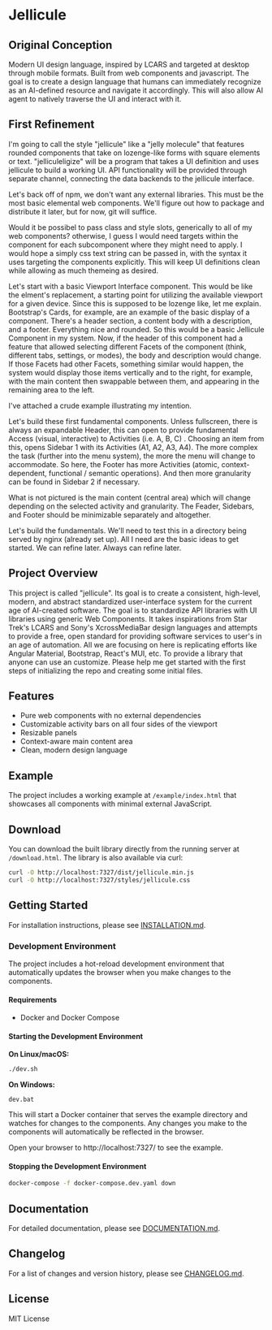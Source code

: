 # Jellicule

## Original Conception
Modern UI design language, inspired by LCARS and targeted at desktop through mobile formats.
Built from web components and javascript. The goal is to create a design language that humans can immediately recognize as an AI-defined resource and navigate it accordingly. This will also allow AI agent to natively traverse the UI and interact with it.

## First Refinement
I'm going to call the style "jellicule" like a "jelly molecule" that features rounded components that take on lozenge-like forms with square elements or text.  "jelliculeligize" will be a program that takes a UI definition and uses jellicule to build a working UI. API functionality will be provided through separate channel, connecting the data backends to the jellicule interface.

Let's back off of npm, we don't want any external libraries. This must be the most basic elemental web components. We'll figure out how to package and distribute it later, but for now, git will suffice.

Would it be possibel to pass class and style slots, generically to all of my web components? otherwise, I guess I would need targets within the component for each subcomponent where they might need to apply. I would hope a simply css text string can be passed in, with the syntax it uses targeting the components explicitly.  This will keep UI definitions clean while allowing as much themeing as desired.

Let's start with a basic Viewport Interface component. This would be like the <body> elment's replacement, a starting point for utilizing the available viewport for a given device. Since this is supposed to be lozenge like, let me explain. Bootstrap's Cards, for example, are an example of the basic display of a component. There's a header section, a content body with a description, and a footer. Everything nice and rounded.  So this would be a basic Jellicule Component in my system. Now, if the header of this component had a feature that allowed selecting different Facets of the component (think, different tabs, settings, or modes), the body and description would change. If those Facets had other Facets, something similar would happen, the system would display those items vertically and to the right, for example, with the main content then swappable between them, and appearing in the remaining area to the left.

I've attached a crude example illustrating my intention.

Let's build these first fundamental components.  Unless fullscreen, there is always an expandable Header, this can open to provide fundamental Access (visual, interactive) to Activities (i.e. A, B, C) . Choosing an item from this, opens Sidebar 1 with its Activities (A1, A2, A3, A4). The more complex the task (further into the menu system), the more the menu will change to accommodate. So here, the Footer has more Activities (atomic, context-dependent, functional / semantic operations). And then more granularity can be found in Sidebar 2 if necessary.

What is not pictured is the main content (central area) which will change depending on the selected activity and granularity. The Feader, Sidebars, and Footer should be minimizable separately and altogether.

Let's build the fundamentals. We'll need to test this in a directory being served by nginx (already set up). All I need are the basic ideas to get started. We can refine later. Always can refine later.

## Project Overview
This project is called "jellicule".  Its goal is to create a consistent, high-level, modern, and abstract standardized user-interface system for the current age of AI-created software. The goal is to standardize API libraries with UI libraries using generic Web Components. It takes inspirations from Star Trek's LCARS and Sony's XcrossMediaBar design languages and attempts to provide a free, open standard for providing software services to user's in an age of automation.  All we are focusing on here is replicating efforts like Angular Material, Bootstrap, React's MUI, etc. To provide a library that anyone can use an customize.  Please help me get started with the first steps of initializing the repo and creating some initial files.

## Features
- Pure web components with no external dependencies
- Customizable activity bars on all four sides of the viewport
- Resizable panels
- Context-aware main content area
- Clean, modern design language

## Example
The project includes a working example at `/example/index.html` that showcases all components with minimal external JavaScript.

## Download
You can download the built library directly from the running server at `/download.html`. The library is also available via curl:

```bash
curl -O http://localhost:7327/dist/jellicule.min.js
curl -O http://localhost:7327/styles/jellicule.css
```

## Getting Started
For installation instructions, please see [INSTALLATION.md](INSTALLATION.md).

### Development Environment
The project includes a hot-reload development environment that automatically updates the browser when you make changes to the components.

#### Requirements
- Docker and Docker Compose

#### Starting the Development Environment

**On Linux/macOS:**
```bash
./dev.sh
```

**On Windows:**
```
dev.bat
```

This will start a Docker container that serves the example directory and watches for changes to the components. Any changes you make to the components will automatically be reflected in the browser.

Open your browser to http://localhost:7327/ to see the example.

#### Stopping the Development Environment
```bash
docker-compose -f docker-compose.dev.yaml down
```

## Documentation
For detailed documentation, please see [DOCUMENTATION.md](DOCUMENTATION.md).

## Changelog
For a list of changes and version history, please see [CHANGELOG.md](CHANGELOG.md).

## License
MIT License
